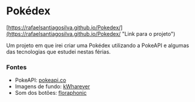 # Pokédex

[https://rafaelsantiagosilva.github.io/Pokedex/](https://rafaelsantiagosilva.github.io/Pokedex/ "Link para o projeto")

Um projeto em que irei criar uma Pokédex utilizando a PokeAPI e algumas das tecnologias que estudei nestas férias.

### Fontes

- PokeAPI: [pokeapi.co](https://pokeapi.co/)
- Imagens de fundo: [kWharever](https://www.deviantart.com/kwharever/art/Battle-Backgrounds-v-2-FREE-TO-USE-768031287)
- Som dos botões: [floraphonic](https://pixabay.com/pt/users/floraphonic-38928062/?utm_source=link-attribution&utm_medium=referral&utm_campaign=music&utm_content=186976>floraphonic)

